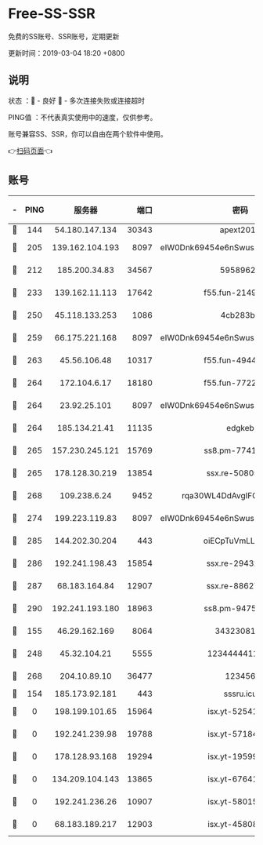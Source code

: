 # Free-SS-SSR

免费的SS账号、SSR账号，定期更新

更新时间：2019-03-04 18:20 +0800

## 说明

状态     ：🙂 - 良好 🙁 - 多次连接失败或连接超时

PING值   ：不代表真实使用中的速度，仅供参考。

账号兼容SS、SSR，你可以自由在两个软件中使用。

👉[扫码页面](https://liesauer.github.io/free-ss-ssr.github.io/)👈

## 账号

|-|PING|服务器|端口|密码|加密方式|区域|
|:----:|:----:|:-----:|-----:|:----:|:----:|:----:|
|🙂|144|54.180.147.134|30343|apext2019|chacha20|KR|
|🙂|205|139.162.104.193|8097|eIW0Dnk69454e6nSwuspv9DmS201tQ0D|aes-256-cfb|JP|
|🙂|212|185.200.34.83|34567|59589627|aes-256-cfb|US|
|🙂|233|139.162.11.113|17642|f55.fun-21493744|aes-256-cfb|SG|
|🙂|250|45.118.133.253|1086|4cb283b8|aes-256-cfb|SG|
|🙂|259|66.175.221.168|8097|eIW0Dnk69454e6nSwuspv9DmS201tQ0D|aes-256-cfb|US|
|🙂|263|45.56.106.48|10317|f55.fun-49448952|aes-256-cfb|US|
|🙂|264|172.104.6.17|18180|f55.fun-77228320|aes-256-cfb|US|
|🙂|264|23.92.25.101|8097|eIW0Dnk69454e6nSwuspv9DmS201tQ0D|aes-256-cfb|US|
|🙂|264|185.134.21.41|11135|edgkeb|aes-256-cfb|GB|
|🙂|265|157.230.245.121|15769|ss8.pm-77417708|aes-256-cfb|SG|
|🙂|265|178.128.30.219|13854|ssx.re-50805835|aes-256-cfb|SG|
|🙂|268|109.238.6.24|9452|rqa30WL4DdAvgIFG6Fs3znzTa|aes-256-cfb|FR|
|🙂|274|199.223.119.83|8097|eIW0Dnk69454e6nSwuspv9DmS201tQ0D|aes-256-cfb|US|
|🙂|285|144.202.30.204|443|oiECpTuVmLLxk4Ts|aes-256-cfb|US|
|🙂|286|192.241.198.43|15854|ssx.re-29432416|aes-256-cfb|US|
|🙂|287|68.183.164.84|12907|ssx.re-88627570|aes-256-cfb|US|
|🙂|290|192.241.193.180|18963|ss8.pm-94752333|aes-256-cfb|US|
|🙂|155|46.29.162.169|8064|3432308177|aes-256-cfb|RU|
|🙂|248|45.32.104.21|5555|1234444411111|aes-256-cfb|SG|
|🙂|268|204.10.89.10|36477|123456|aes-256-cfb|US|
|🙁|154|185.173.92.181|443|sssru.icu|rc4-md5|RU|
|🙁|0|198.199.101.65|15964|isx.yt-52541316|aes-256-cfb|US|
|🙁|0|192.241.239.98|19788|isx.yt-57184627|aes-256-cfb|US|
|🙁|0|178.128.93.168|19294|isx.yt-19599027|aes-256-cfb|SG|
|🙁|0|134.209.104.143|13865|isx.yt-67641153|aes-256-cfb|SG|
|🙁|0|192.241.236.26|10907|isx.yt-58015517|aes-256-cfb|US|
|🙁|0|68.183.189.217|12903|isx.yt-45808180|aes-256-cfb|SG|

